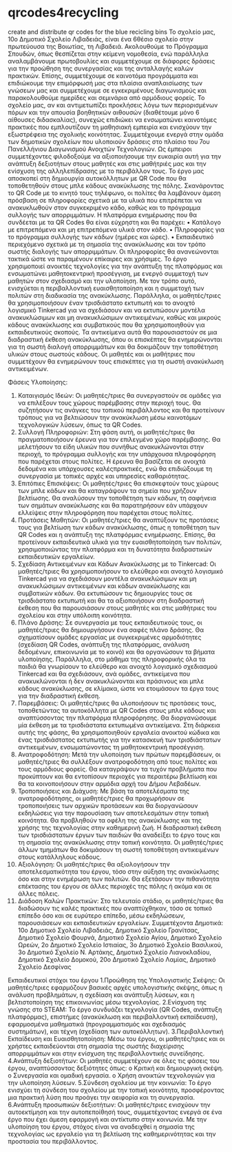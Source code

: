 # qrcodes4recycling
create and distribute qr codes for the blue recicling bins
Το σχολείο μας, 10ο Δημοτικό Σχολείο Λιβαδειάς, είναι ένα 6θέσιο σχολείο στην πρωτεύουσα της Βοιωτίας, τη Λιβαδειά.
Ακολουθούμε το Πρόγραμμα Σπουδών, όπως θεσπίζεται στην κείμενη νομοθεσία, ενώ παράλληλα αναλαμβάνουμε
πρωτοβουλίες και συμμετέχουμε σε διάφορες δράσεις για την προώθηση της συνεργασίας και της ανταλλαγής καλών
πρακτικών. Επίσης, συμμετέχουμε σε καινοτόμα προγράμματα και επιδιώκουμε την επιμόρφωσή μας στα πλαίσια
αναπλαισίωσης των γνώσεων μας και συμμετέχουμε σε εγκεκριμένους διαγωνισμούς και παρακολουθούμε ημερίδες και
σεμινάρια από αρμόδιους φορείς. Το σχολείο μας, αν και αντιμετωπίζει προκλήσεις λόγω των περιορισμένων πόρων και την
απουσία βοηθητικών αιθουσών (διαθέτουμε μόνο 6 αίθουσες διδασκαλίας), συνεχώς επιδιώκει να ενσωματώνει καινοτόμες
πρακτικές που εμπλουτίζουν τη μαθησιακή εμπειρία και ενισχύουν την εξωστρέφεια της σχολικής κοινότητας. Συμμετέχουμε
ενεργά στην ομάδα των δημοτικών σχολείων που υλοποιούν δράσεις στο πλαίσιο του 7ου Πανελλήνιου
Διαγωνισμού Ανοιχτών Τεχνολογιών. Ως έμπειροι συμμετέχοντες φιλοδοξούμε να αξιοποιήσουμε την ευκαιρία αυτή για
την ανάπτυξη δεξιοτήτων στους μαθητές και στις μαθήτριές μας και την ενίσχυση της αλληλεπίδρασης με το περιβάλλον τους.
Το έργο μας αποσκοπεί στη δημιουργία αυτοκόλλητων με QR Code που θα τοποθετηθούν στους μπλε κάδους ανακύκλωσης
της πόλης. Σκανάροντας το QR Code με το κινητό τους τηλέφωνο, οι πολίτες θα λαμβάνουν άμεση πρόσβαση σε πληροφορίες
σχετικά με τα υλικά που επιτρέπεται να ανακυκλωθούν στον συγκεκριμένο κάδο, καθώς και το πρόγραμμα συλλογής των
απορριμμάτων.
Η πλατφόρμα ενημέρωσης που θα συνδέεται με τα QR Codes θα είναι εύχρηστη και θα παρέχει:
• Κατάλογο με επιτρεπόμενα και μη επιτρεπόμενα υλικά στον κάδο.
• Πληροφορίες για το πρόγραμμα συλλογής των κάδων (ημέρες και ώρες).
• Εκπαιδευτικό περιεχόμενο σχετικά με τη σημασία της ανακύκλωσης και τον τρόπο σωστής διαλογής των απορριμμάτων.
Οι πληροφορίες θα ανανεώνονται τακτικά ώστε να παραμένουν επίκαιρες και χρήσιμες. Το έργο χρησιμοποιεί ανοικτές
τεχνολογίες για την ανάπτυξη της πλατφόρμας και ενσωματώνει μαθητοκεντρική προσέγγιση, με ενεργό συμμετοχή των
μαθητών στον σχεδιασμό και την υλοποίηση. Με τον τρόπο αυτό, ενισχύεται η περιβαλλοντική ευαισθητοποίηση και η
συμμετοχή των πολιτών στη διαδικασία της ανακύκλωσης.
Παράλληλα, οι μαθητές/τριες θα χρησιμοποιήσουν έναν τρισδιάστατο εκτυπωτή και το ανοιχτό λογισμικό Tinkercad για να
σχεδιάσουν και να εκτυπώσουν μοντέλα ανακυκλώσιμων και μη ανακυκλώσιμων αντικειμένων, καθώς και μικρούς κάδους
ανακύκλωσης και συμβατικούς που θα χρησιμοποιηθούν για εκπαιδευτικούς σκοπούς. Τα αντικείμενα αυτά θα παρουσιαστούν
σε μια διαδραστική έκθεση ανακύκλωσης, όπου οι επισκέπτες θα ενημερώνονται για τη σωστή διαλογή απορριμμάτων και θα
δοκιμάζουν την τοποθέτηση υλικών στους σωστούς κάδους. Οι μαθητές και οι μαθήτριες που συμμετέχουν θα ενημερώνουν
τους επισκέπτες για τη σωστή ανακύκλωση αντικειμένων.

Φάσεις Υλοποίησης:
1. Καταιγισμός Ιδεών: Οι μαθητές/τριες θα συνεργαστούν σε ομάδες για να επιλέξουν τους χώρους παρέμβασης στην
περιοχή τους. Θα συζητήσουν τις ανάγκες του τοπικού περιβάλλοντος και θα προτείνουν τρόπους για να βελτιώσουν την
ανακύκλωση μέσω καινοτόμων τεχνολογικών λύσεων, όπως τα QR Codes.
2. Συλλογή Πληροφοριών: Στη φάση αυτή, οι μαθητές/τριες θα πραγματοποιήσουν έρευνα για τον επιλεγμένο χώρο
παρέμβασης. Θα μελετήσουν τα είδη υλικών που συνήθως ανακυκλώνονται στην περιοχή, το πρόγραμμα συλλογής και την
υπάρχουσα πληροφόρηση που παρέχεται στους πολίτες. Η έρευνα θα βασίζεται σε ανοιχτά δεδομένα και υπάρχουσες καλέςπρακτικές, ενώ θα επιδιώξουμε τη συνεργασία με τοπικές αρχές και υπηρεσίες καθαριότητας.
3. Επιτόπιες Επισκέψεις: Οι μαθητές/τριες θα επισκεφτούν τους χώρους των μπλε κάδων και θα καταγράψουν τα σημεία
που χρήζουν βελτίωσης. Θα αναλύσουν την τοποθέτηση των κάδων, τη σαφήνεια των σημάτων ανακύκλωσης και θα
παρατηρήσουν εάν υπάρχουν ελλείψεις στην πληροφόρηση που παρέχεται στους πολίτες.
4. Προτάσεις Μαθητών: Οι μαθητές/τριες θα αναπτύξουν τις προτάσεις τους για βελτίωση των κάδων ανακύκλωσης, όπως η
τοποθέτηση των QR Codes και η ανάπτυξη της πλατφόρμας ενημέρωσης. Επίσης, θα προτείνουν εκπαιδευτικά υλικά για την
ευαισθητοποίηση των πολιτών, χρησιμοποιώντας την πλατφόρμα και τη δυνατότητα διαδραστικών εκπαιδευτικών εργαλείων.
5. Σχεδίαση Αντικειμένων και Κάδων Ανακύκλωσης με το Tinkercad: Οι μαθητές/τριες θα χρησιμοποιήσουν το ελεύθερο και
ανοιχτό λογισμικό Tinkercad για να σχεδιάσουν μοντέλα ανακυκλώσιμων και μη ανακυκλώσιμων αντικειμένων και κάδων
ανακύκλωσης και συμβατικών κάδων. Θα εκτυπώσουν τις δημιουργίες τους σε τρισδιάστατο εκτυπωτή και θα τα αξιοποιήσουν
στη διαδραστική έκθεση που θα παρουσιάσουν στους μαθητές και στις μαθήτριες του σχολείου και στην υπόλοιπη κοινότητα.
6. Πλάνο Δράσης: Σε συνεργασία με τους εκπαιδευτικούς τους, οι μαθητές/τριες θα δημιουργήσουν ένα σαφές πλάνο
δράσης. Θα σχηματίσουν ομάδες εργασίας με συγκεκριμένες αρμοδιότητες (σχεδίαση QR Codes, ανάπτυξη της πλατφόρμας,
ανάλυση δεδομένων, επικοινωνία με το κοινό) και θα οργανώσουν τα βήματα υλοποίησης. Παράλληλα, στο μάθημα της
πληροφορικής όλα τα παιδιά θα γνωρίσουν το ελεύθερο και ανοιχτό λογισμικό σχεδιασμού Tinkercad και θα σχεδιάσουν, ανά
ομάδες, αντικείμενα που ανακυκλώνονται ή δεν ανακυκλώνονται και πράσινους και μπλε κάδους ανακύκλωσης, σε κλίμακα,
ώστε να ετοιμάσουν τα έργα τους για την διαδραστική έκθεση.
7. Παρεμβάσεις: Οι μαθητές/τριες θα υλοποιήσουν τις προτάσεις τους, τοποθετώντας τα αυτοκόλλητα με QR Codes στους
μπλε κάδους και αναπτύσσοντας την πλατφόρμα πληροφόρησης. Θα διοργανώσουμε μία έκθεση με τα τρισδιάστατα
εκτυπωμένα αντικείμενα. Στη διάρκεια αυτής της φάσης, θα χρησιμοποιηθούν εργαλεία ανοικτού κώδικα και ένας τρισδιάστατος
εκτυπωτής για την κατασκευή των τρισδιάστατων αντικειμένων, ενσωματώνοντας τη μαθητοκεντρική προσέγγιση.
8. Ανατροφοδότηση: Μετά την υλοποίηση των πρώτων παρεμβάσεων, οι μαθητές/τριες θα συλλέξουν ανατροφοδότηση από
τους πολίτες και τους αρμόδιους φορείς. Θα καταγράψουν τα τυχόν προβλήματα που προκύπτουν και θα εντοπίσουν περιοχές
για περαιτέρω βελτίωση και θα τα κοινοποιήσουν στην αρμόδια αρχή του Δήμου Λεβαδέων.
9. Τροποποιήσεις και Διάχυση: Με βάση τα αποτελέσματα της ανατροφοδότησης, οι μαθητές/τριες θα προχωρήσουν σε
τροποποιήσεις των αρχικών προτάσεων και θα διοργανώσουν εκδηλώσεις για την παρουσίαση των αποτελεσμάτων στην
τοπική κοινότητα. Θα προβληθούν τα οφέλη της ανακύκλωσης και της χρήσης της τεχνολογίας στην καθημερινή ζωή. Η
διαδραστική έκθεση των τρισδιάστατων έργων των παιδιών θα αναδείξει το έργο τους και τη σημασία της ανακύκλωσης στην
τοπική κοινότητα. Οι μαθητές/τριες άλλων τμημάτων θα δοκιμάσουν τη σωστή τοποθέτηση αντικειμένων στους κατάλληλους
κάδους.
10. Αξιολόγηση: Οι μαθητές/τριες θα αξιολογήσουν την αποτελεσματικότητα του έργου, τόσο στην αύξηση της ανακύκλωσης
όσο και στην ενημέρωση των πολιτών. Θα εξετάσουν την πιθανότητα επέκτασης του έργου σε άλλες περιοχές της πόλης ή
ακόμα και σε άλλες πόλεις.
11. Διάδοση Καλών Πρακτικών: Στο τελευταίο στάδιο, οι μαθητές/τριες θα διαδώσουν τις καλές πρακτικές που αναπτύχθηκαν,
τόσο σε τοπικό επίπεδο όσο και σε ευρύτερο επίπεδο, μέσω εκδηλώσεων, παρουσιάσεων και εκπαιδευτικών εργαλείων.
Συμμετέχοντα Δημοτικά: 10ο Δημοτικό Σχολείο Λιβαδειάς, Δημοτικό Σχολείο Γρανίτσας, Δημοτικό Σχολείο Φουρνά,
Δημοτικό Σχολείο Αγίου, Δημοτικό Σχολείο Ωρεών, 2ο Δημοτικό Σχολείο Ιστιαίας, 3ο Δημοτικό Σχολείο
Βασιλικού, 3ο Δημοτικό Σχολείο Ν. Αρτάκης, Δημοτικό Σχολείο Λιανοκλαδίου, Δημοτικό Σχολείο Δομοκού, 20ο
Δημοτικό Σχολείο Λαμίας, Δημοτικό Σχολείο Δεσφίνας

Eκπαιδευτικοί στόχοι του έργου 
1.Προώθηση της Υπολογιστικής Σκέψης: Οι μαθητές/τριες εφαρμόζουν βασικές αρχές υπολογιστικής σκέψης, όπως η ανάλυση
προβλημάτων, η σχεδίαση και ανάπτυξη λύσεων, και η βελτιστοποίηση της επικοινωνίας μέσω τεχνολογίας.
2.Ενίσχυση της γνώσης στο STEAM: Το έργο συνδυάζει τεχνολογία (QR Codes, ανάπτυξη πλατφόρμας), επιστήμες (ανακύκλωση
και περιβαλλοντική εκπαίδευση), εφαρμοσμένα μαθηματικά (προγραμματισμός και σχεδιασμός συστημάτων), και τέχνη (σχεδίαση
των αυτοκόλλητων).
3.Περιβαλλοντική Εκπαίδευση και Ευαισθητοποίηση: Μέσω του έργου, οι μαθητές/τριες και οι χρήστες εκπαιδεύονται στη σημασία
της σωστής διαχείρισης απορριμμάτων και στην ενίσχυση της περιβαλλοντικής συνείδησης.
4.Ανάπτυξη δεξιοτήτων: Οι μαθητές συμμετέχουν σε όλες τις φάσεις του έργου, αναπτύσσοντας δεξιότητες όπως:
o Κριτική και δημιουργική σκέψη.
o Συνεργασία και ομαδική εργασία.
o Χρήση ανοικτών τεχνολογιών για την υλοποίηση λύσεων.
5.Σύνδεση σχολείου με την κοινωνία: Το έργο ενισχύει τη σύνδεση του σχολείου με την τοπική κοινότητα, προσφέροντας μια
πρακτική λύση που προάγει την αειφορία και τη συνεργασία.
6.Ανάπτυξη προσωπικών δεξιοτήτων: Οι μαθητές/τριες ενισχύουν την αυτοεκτίμηση και την αυτοπεποίθησή τους, συμμετέχοντας
ενεργά σε ένα έργο που έχει άμεση εφαρμογή και αντίκτυπο στην κοινωνία.
Με την υλοποίηση του έργου, στόχος είναι να αναδειχθεί η σημασία της τεχνολογίας ως εργαλείο για τη βελτίωση της
καθημερινότητας και την προστασία του περιβάλλοντος.
